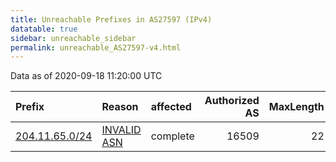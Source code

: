 ```yaml
---
title: Unreachable Prefixes in AS27597 (IPv4)
datatable: true
sidebar: unreachable_sidebar
permalink: unreachable_AS27597-v4.html
---
```


Data as of 2020-09-18 11:20:00 UTC


<div class="datatable-begin"></div>

| Prefix                                                 | Reason                                                                                                | affected   |   Authorized AS |   MaxLength | Anchor                           |   unreachable /24s |
|:-------------------------------------------------------|:------------------------------------------------------------------------------------------------------|:-----------|----------------:|------------:|:---------------------------------|-------------------:|
| [204.11.65.0/24](https://stat.ripe.net/204.11.65.0/24) | [INVALID ASN](https://rpki-validator.ripe.net/announcement-preview?asn=AS27597&prefix=204.11.65.0/24) | complete   |           16509 |          22 | [ARIN](unreachable_ARIN-v4.html) |                  1 |

<div class="datatable-end"></div>
